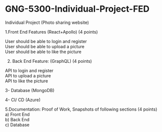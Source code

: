 # GNG-5300-Individual-Project-FED
Individual Project (Photo sharing website)  

 
1.Front End Features (React+Apollo) (4 points)  

User should be able to login and register  
User should be able to upload a picture  
User should be able to like the picture  

2. Back End Feature: (GraphQL) (4 points)  

API to login and register  
API to upload a picture  
API to like the picture  

3- Database (MongoDB)  

4- CI/ CD (Azure)  

5.Documentation: Proof of Work, Snapshots of following sections (4 points)  
a) Front End  
b) Back End  
c) Database  
